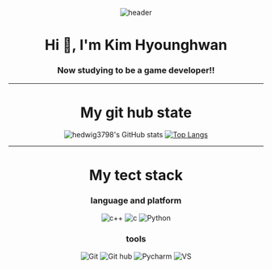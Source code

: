 <div align="center">
  
![header](https://capsule-render.vercel.app/api?type=waving&color=auto&height=300&section=header&text=Welcome&fontSize=90)

<h1 align="center">Hi 👋, I'm Kim Hyounghwan</h1>
<h3 align="center">Now studying to be a game developer!!</h3>

  ---
  # My git hub state
![hedwig3798's GitHub stats](https://github-readme-stats.vercel.app/api?username=hedwig3798&show_icons=true&theme=radical)  [![Top Langs](https://github-readme-stats.vercel.app/api/top-langs/?username=hedwig3798&layout=compact)](https://github.com/anuraghazra/github-readme-stats)
  
  ---
# My tect stack
  ### language and platform
  ![c++](https://img.shields.io/badge/-C%2B%2B-%2300599C?style=flat-square&logo=c%2B%2B)
  ![c](https://img.shields.io/badge/-C-black?style=flat-square&logo=c&logoColor=white)
  ![Python](https://img.shields.io/badge/-Python-%233776AB?style=flat-square&logo=Python&logoColor=white)
  ### tools
  ![Git](https://img.shields.io/badge/-Git-%23F05032?style=flat-square&logo=Git&logoColor=white)
  ![Git hub](https://img.shields.io/badge/-Github-%23181717?style=flat-square&logo=Github&logoColor=white)
  ![Pycharm](https://img.shields.io/badge/-Pycharm-%23000000?style=flat-square&logo=Pycharm&logoColor=white)
  ![VS](https://img.shields.io/badge/-Visual%20Studio-%235C2D91?style=flat-square&logo=Visual%20Studio&logoColor=white)
</div>



